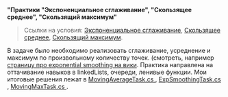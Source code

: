 **"Практики "Экспоненциальное сглаживание", "Скользящее среднее", "Скользящий максимум"**

>Ссылки на условия: [Экспоненциальное сглаживание](https://ulearn.me/course/basicprogramming2/Praktika_Eksponentsial_noe_sglazhivanie__c334ede2-2c35-4fcb-94cb-fb1c48e3e7bb), [Скользящее среднее](https://ulearn.me/course/basicprogramming2/Praktika_Skol_zyashchee_srednee__26c11465-87ec-4e5c-bed9-36987826b503), [Скользящий максимум](https://ulearn.me/course/basicprogramming2/Praktika_Skol_zyashchiy_maksimum__361506eb-0938-4f41-817f-1d035037b368).

В задаче было необходимо реализовать сглаживание, усреднение и максимум по произвольному количеству точек. (смотреть, например [страницу про exponential smoothing на вики](https://en.wikipedia.org/wiki/Exponential_smoothing#The_exponential_moving_average). Практика направлена на оттачивание навыков в linkedLists, очереди, ленивые функции. Мои итоговые решения лежат в [MovingAverageTask.cs ](https://github.com/chapych/Ulearn-tasks/blob/main/ExpSmooth_MovAverage_SmoothMax/MovingAverageTask.cs), [ExpSmoothingTask.cs ](https://github.com/chapych/Ulearn-tasks/blob/main/ExpSmooth_MovAverage_SmoothMax/ExpSmoothingTask.cs), [MovingMaxTask.cs ](https://github.com/chapych/Ulearn-tasks/blob/main/ExpSmooth_MovAverage_SmoothMax/MovingMaxTask.cs).

